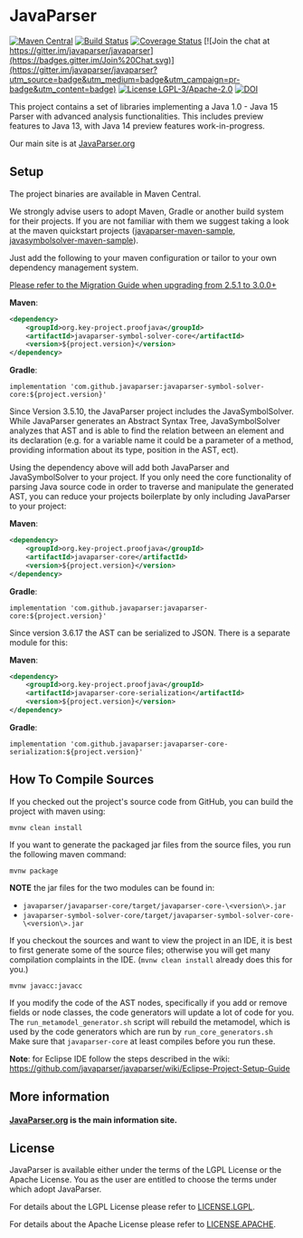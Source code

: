 
<!--
    Note that edits to this readme should be done via `docs/readme.md`.
    Modifying this file directly within the root directory risks it being overwritten. 
-->

# JavaParser

[![Maven Central](https://img.shields.io/maven-central/v/com.github.javaparser/javaparser-core.svg)](http://search.maven.org/#search%7Cgav%7C1%7Cg%3A%22com.github.javaparser%22%20AND%20a%3A%22javaparser-core%22)
[![Build Status](https://travis-ci.org/javaparser/javaparser.svg?branch=master)](https://travis-ci.org/javaparser/javaparser)
[![Coverage Status](https://codecov.io/gh/javaparser/javaparser/branch/master/graphs/badge.svg?branch=master)](https://app.codecov.io/gh/javaparser/javaparser?branch=master)
[![Join the chat at https://gitter.im/javaparser/javaparser](https://badges.gitter.im/Join%20Chat.svg)](https://gitter.im/javaparser/javaparser?utm_source=badge&utm_medium=badge&utm_campaign=pr-badge&utm_content=badge)
[![License LGPL-3/Apache-2.0](https://img.shields.io/badge/license-LGPL--3%2FApache--2.0-blue.svg)](LICENSE)
[![DOI](https://zenodo.org/badge/DOI/10.5281/zenodo.2667378.svg)](https://doi.org/10.5281/zenodo.2667378)


This project contains a set of libraries implementing a Java 1.0 - Java 15 Parser with advanced analysis functionalities. This includes preview features to Java 13, with Java 14 preview features work-in-progress.

Our main site is at [JavaParser.org](http://javaparser.org)

## Setup

The project binaries are available in Maven Central.

We strongly advise users to adopt Maven, Gradle or another build system for their projects.
If you are not familiar with them we suggest taking a look at the maven quickstart projects
([javaparser-maven-sample](https://github.com/javaparser/javaparser-maven-sample),
[javasymbolsolver-maven-sample](https://github.com/javaparser/javasymbolsolver-maven-sample)).

Just add the following to your maven configuration or tailor to your own dependency management system.

[Please refer to the Migration Guide when upgrading from 2.5.1 to 3.0.0+](https://github.com/javaparser/javaparser/wiki/Migration-Guide)

**Maven**:

```xml
<dependency>
    <groupId>org.key-project.proofjava</groupId>
    <artifactId>javaparser-symbol-solver-core</artifactId>
    <version>${project.version}</version>
</dependency>
```

**Gradle**:

```
implementation 'com.github.javaparser:javaparser-symbol-solver-core:${project.version}'
```

Since Version 3.5.10, the JavaParser project includes the JavaSymbolSolver.
While JavaParser generates an Abstract Syntax Tree, JavaSymbolSolver analyzes that AST and is able to find
the relation between an element and its declaration (e.g. for a variable name it could be a parameter of a method, providing information about its type, position in the AST, ect).

Using the dependency above will add both JavaParser and JavaSymbolSolver to your project. If you only need the core functionality of parsing Java source code in order to traverse and manipulate the generated AST, you can reduce your projects boilerplate by only including JavaParser to your project:

**Maven**:

```xml
<dependency>
    <groupId>org.key-project.proofjava</groupId>
    <artifactId>javaparser-core</artifactId>
    <version>${project.version}</version>
</dependency>
```

**Gradle**:

```
implementation 'com.github.javaparser:javaparser-core:${project.version}'
```

Since version 3.6.17 the AST can be serialized to JSON.
There is a separate module for this:

**Maven**:

```xml
<dependency>
    <groupId>org.key-project.proofjava</groupId>
    <artifactId>javaparser-core-serialization</artifactId>
    <version>${project.version}</version>
</dependency>
```

**Gradle**:

```
implementation 'com.github.javaparser:javaparser-core-serialization:${project.version}'
```

## How To Compile Sources

If you checked out the project's source code from GitHub, you can build the project with maven using:
```
mvnw clean install
```

If you want to generate the packaged jar files from the source files, you run the following maven command:
```
mvnw package
```

**NOTE** the jar files for the two modules can be found in:
- `javaparser/javaparser-core/target/javaparser-core-\<version\>.jar`
- `javaparser-symbol-solver-core/target/javaparser-symbol-solver-core-\<version\>.jar`

If you checkout the sources and want to view the project in an IDE, it is best to first generate some of the source files;
otherwise you will get many compilation complaints in the IDE. (`mvnw clean install` already does this for you.)

```
mvnw javacc:javacc
```

If you modify the code of the AST nodes, specifically if you add or remove fields or node classes,
the code generators will update a lot of code for you.
The `run_metamodel_generator.sh` script will rebuild the metamodel,
which is used by the code generators which are run by `run_core_generators.sh`
Make sure that `javaparser-core` at least compiles before you run these.

**Note**: for Eclipse IDE follow the steps described in the wiki: https://github.com/javaparser/javaparser/wiki/Eclipse-Project-Setup-Guide

## More information

#### [JavaParser.org](https://javaparser.org) is the main information site.

## License

JavaParser is available either under the terms of the LGPL License or the Apache License. You as the user are entitled to choose the terms under which adopt JavaParser.

For details about the LGPL License please refer to [LICENSE.LGPL](ttps://github.com/javaparser/javaparser/blob/master/LICENSE.LGPL).

For details about the Apache License please refer to [LICENSE.APACHE](ttps://github.com/javaparser/javaparser/blob/master/LICENSE.APACHE).
